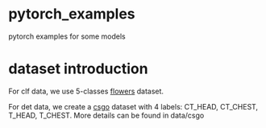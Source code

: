 # pytorch_examples
pytorch examples for some models
# dataset introduction
For clf data, we use 5-classes [flowers](https://storage.googleapis.com/download.tensorflow.org/example_images/flower_photos.tgz) dataset.

For det data, we create a [csgo](https://store.steampowered.com/app/730/CounterStrike_Global_Offensive/) dataset with 4 labels: CT_HEAD, CT_CHEST, T_HEAD, T_CHEST. More details can be found in data/csgo
